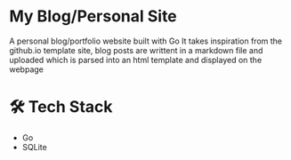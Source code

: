 # My Blog/Personal Site
 A personal blog/portfolio website built with Go
 It takes inspiration from the github.io template site, blog posts are writtent in a markdown file and uploaded which is parsed into an html template and displayed on the webpage

# 🛠 Tech Stack
- Go
- SQLite
